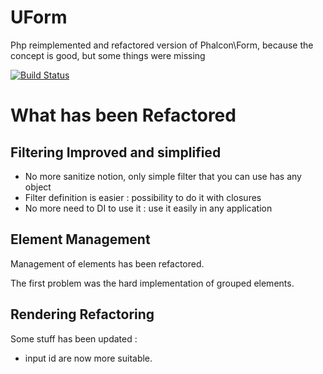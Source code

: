 UForm
=====

Php reimplemented and refactored version of Phalcon\Form, because the concept is good, but some things were missing

[![Build Status](https://travis-ci.org/SneakyBobito/UForm.png)](https://travis-ci.org/SneakyBobito/UForm)

What has been Refactored
========================

Filtering Improved and simplified
---------------------------------

* No more sanitize notion, only simple filter that you can use has any object
* Filter definition is easier : possibility to do it with closures
* No more need to DI to use it : use it easily in any application

Element Management
------------------

Management of elements has been refactored.

The first problem was the hard implementation of grouped elements.



Rendering Refactoring
---------------------

Some stuff has been updated :

* input id are now more suitable.